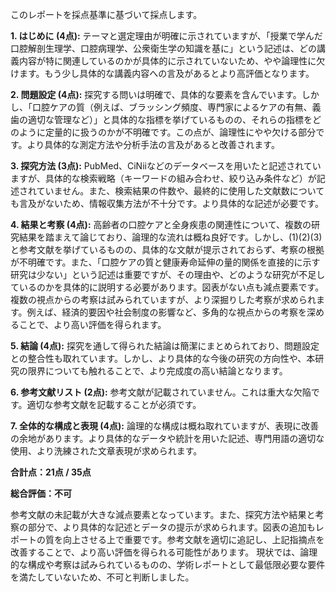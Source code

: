 このレポートを採点基準に基づいて採点します。

**1. はじめに (4点):** テーマと選定理由が明確に示されていますが、「授業で学んだ口腔解剖生理学、口腔病理学、公衆衛生学の知識を基に」という記述は、どの講義内容が特に関連しているのかが具体的に示されていないため、やや論理性に欠けます。もう少し具体的な講義内容への言及があるとより高評価となります。

**2. 問題設定 (4点):** 探究する問いは明確で、具体的な要素を含んでいます。しかし、「口腔ケアの質（例えば、ブラッシング頻度、専門家によるケアの有無、義歯の適切な管理など）」と具体的な指標を挙げているものの、それらの指標をどのように定量的に扱うのかが不明確です。この点が、論理性にやや欠ける部分です。より具体的な測定方法や分析手法の言及があると改善されます。

**3. 探究方法 (3点):** PubMed、CiNiiなどのデータベースを用いたと記述されていますが、具体的な検索戦略（キーワードの組み合わせ、絞り込み条件など）が記述されていません。また、検索結果の件数や、最終的に使用した文献数についても言及がないため、情報収集方法が不十分です。より具体的な記述が必要です。

**4. 結果と考察 (4点):** 高齢者の口腔ケアと全身疾患の関連性について、複数の研究結果を踏まえて論じており、論理的な流れは概ね良好です。しかし、(1)(2)(3)と参考文献を挙げているものの、具体的な文献が提示されておらず、考察の根拠が不明確です。また、「口腔ケアの質と健康寿命延伸の量的関係を直接的に示す研究は少ない」という記述は重要ですが、その理由や、どのような研究が不足しているのかを具体的に説明する必要があります。図表がない点も減点要素です。複数の視点からの考察は試みられていますが、より深掘りした考察が求められます。例えば、経済的要因や社会制度の影響など、多角的な視点からの考察を深めることで、より高い評価を得られます。

**5. 結論 (4点):** 探究を通して得られた結論は簡潔にまとめられており、問題設定との整合性も取れています。しかし、より具体的な今後の研究の方向性や、本研究の限界についても触れることで、より完成度の高い結論となります。

**6. 参考文献リスト (2点):** 参考文献が記載されていません。これは重大な欠陥です。適切な参考文献を記載することが必須です。

**7. 全体的な構成と表現 (4点):** 論理的な構成は概ね取れていますが、表現に改善の余地があります。より具体的なデータや統計を用いた記述、専門用語の適切な使用、より洗練された文章表現が求められます。


**合計点：21点 / 35点**

**総合評価：不可**

参考文献の未記載が大きな減点要素となっています。また、探究方法や結果と考察の部分で、より具体的な記述とデータの提示が求められます。図表の追加もレポートの質を向上させる上で重要です。参考文献を適切に追記し、上記指摘点を改善することで、より高い評価を得られる可能性があります。  現状では、論理的な構成や考察は試みられているものの、学術レポートとして最低限必要な要件を満たしていないため、不可と判断しました。
